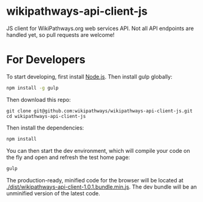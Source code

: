 wikipathways-api-client-js
==============

JS client for WikiPathways.org web services API. Not all API endpoints are handled yet, so pull requests are welcome!

# For Developers

To start developing, first install [Node.js](https://nodejs.org/). Then install gulp globally:

```bash
npm install -g gulp
```

Then download this repo:

```
git clone git@github.com:wikipathways/wikipathways-api-client-js.git
cd wikipathways-api-client-js
```

Then install the dependencies:

```bash
npm install
```

You can then start the dev environment, which will compile your code on the fly and open and refresh the test home page:

```bash
gulp
```

The production-ready, minified code for the browser will be located at [./dist/wikipathways-api-client-1.0.1.bundle.min.js](https://github.com/wikipathways/wikipathways-api-client-js/blob/master/dist/wikipathways-api-client-1.0.1.bundle.min.js). The dev bundle will be an unminified version of the latest code.
